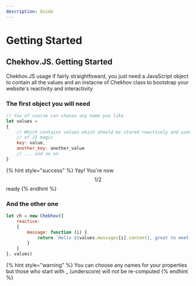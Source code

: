 ```yaml
---
description: Guide
---
```


# Getting Started

## Chekhov.JS. Getting Started

Chekhov.JS usage if fairly straightfoward, you just need a JavaScript object  to contain all the values and  an instacne of Chekhov class  to bootstrap your website's reactivity and interactivity

### The first object you will need 



```javascript
// You of course can choose any name you like
let values = 
{
    // Which contains values which should be stored reactively and used in all kinds
    // of JS magic
    key: value,
    another_key: another_value
    // ... and so on
}
```

{% hint style="success" %}
Yay! You're now $$1/2 $$ ready
{% endhint %}

### And the other one

```javascript
let ch = new Chekhov({
    reactive:
    {
        message: function (i) {
            return `Hello ${values.messages[i].content}, great to meet you!`
        }
    }
}, values)
```

{% hint style="warning" %}
You can choose any names for your properties but those who start with \_ \(underscore\) will not be re-computed
{% endhint %}

